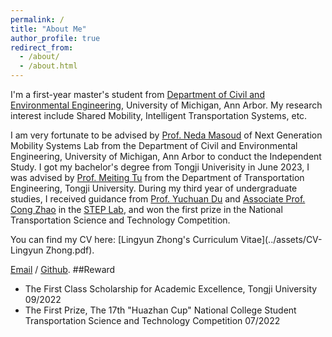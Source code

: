 ```yaml
---
permalink: /
title: "About Me"
author_profile: true
redirect_from: 
  - /about/
  - /about.html
---
```


I'm a first-year master's student from [Department of Civil and Environmental Engineering](https://cee.engin.umich.edu/), University of Michigan, Ann Arbor. My research interest include Shared Mobility, Intelligent Transportation Systems, etc.

I am very fortunate to be advised by [Prof. Neda Masoud](https://cee.engin.umich.edu/people/masoud-neda/) of Next Generation Mobility Systems Lab from the Department of Civil and Environmental Engineering, University of Michigan, Ann Arbor to conduct the Independent Study. I got my bachelor's degree from Tongji Univerisity in June 2023, I was advised by [Prof. Meiting Tu](https://tjjt.tongji.edu.cn/info/2901/9429.htm) from the Department of Transportation Engineering, Tongji University. During my third year of undergraduate studies, I received guidance from [Prof. Yuchuan Du](https://steps.tongji.edu.cn/0c/71/c20430a265329/page.htm) and [Associate Prof. Cong Zhao](https://steps.tongji.edu.cn/0c/6c/c20430a265324/page.htm) in the [STEP Lab](https://steps.tongji.edu.cn/main.htm), and won the first prize in the National Transportation Science and Technology Competition.

You can find my CV here: [Lingyun Zhong's Curriculum Vitae](../assets/CV-Lingyun Zhong.pdf).

[Email](lingyunz@umich.edu) / [Github](https://github.com/zhongly1021).
##Reward
* The First Class Scholarship for Academic Excellence, Tongji University 09/2022
* The First Prize, The 17th "Huazhan Cup" National College Student Transportation Science and Technology Competition 07/2022
